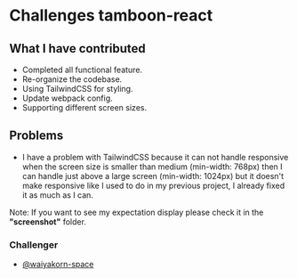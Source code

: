 

# Challenges tamboon-react

## What I have contributed
- Completed all functional feature.
- Re-organize the codebase.
- Using TailwindCSS for styling.
- Update webpack config.
- Supporting different screen sizes.

## Problems
- I have a problem with TailwindCSS because it can not handle responsive when the screen size is smaller than medium (min-width: 768px) then I can handle just above a large screen (min-width: 1024px) but it doesn't make responsive like I used to do in my previous project, I already fixed it as much as I can. 

Note: If you want to see my expectation display please check it in the **"screenshot"** folder.

### Challenger

- [@waiyakorn-space](https://github.com/waiyakorn-space)


